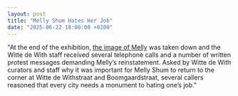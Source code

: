 ```yaml
---
layout: post
title: "Melly Shum Hates Her Job"
date: "2025-06-22 18:00:00 +0200"
---
```


"At the end of the exhibition, [the image of Melly](https://www.instagram.com/p/DLMqYVeKZCT) was taken down and the Witte de With staff received several telephone calls and a number of written protest messages demanding Melly’s reinstatement. Asked by Witte de With curators and staff why it was important for Melly Shum to return to the corner at Witte de Withstraat and Boomgaardstraat, several callers reasoned that every city needs a monument to hating one’s job."
